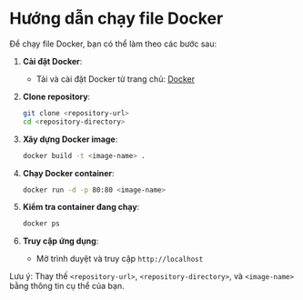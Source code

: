 # Hướng dẫn chạy file Docker

Để chạy file Docker, bạn có thể làm theo các bước sau:

1. **Cài đặt Docker**:
    - Tải và cài đặt Docker từ trang chủ: [Docker](https://www.docker.com/get-started)

2. **Clone repository**:
    ```sh
    git clone <repository-url>
    cd <repository-directory>
    ```

3. **Xây dựng Docker image**:
    ```sh
    docker build -t <image-name> .
    ```

4. **Chạy Docker container**:
    ```sh
    docker run -d -p 80:80 <image-name>
    ```

5. **Kiểm tra container đang chạy**:
    ```sh
    docker ps
    ```

6. **Truy cập ứng dụng**:
    - Mở trình duyệt và truy cập `http://localhost`

Lưu ý: Thay thế `<repository-url>`, `<repository-directory>`, và `<image-name>` bằng thông tin cụ thể của bạn.
